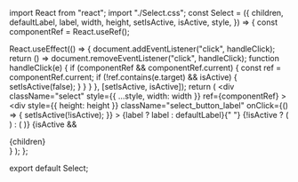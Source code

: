 import React from "react";
import "./Select.css";
const Select = ({
  children,
  defaultLabel,
  label,
  width,
  height,
  setIsActive,
  isActive,
  style,
}) => {
  const componentRef = React.useRef();

  React.useEffect(() => {
    document.addEventListener("click", handleClick);
    return () => document.removeEventListener("click", handleClick);
    function handleClick(e) {
      if (componentRef && componentRef.current) {
        const ref = componentRef.current;
        if (!ref.contains(e.target) && isActive) {
          setIsActive(false);
        }
      }
    }
  }, [setIsActive, isActive]);
  return (
    <div
      className="select"
      style={{ ...style, width: width }}
      ref={componentRef}
    >
      <div
        style={{ height: height }}
        className="select_button_label"
        onClick={() => {
          setIsActive(!isActive);
        }}
      >
        {label ? label : defaultLabel}{" "}
        {!isActive ? (
          <i className="gg-chevron-down"></i>
        ) : (
          <i className="gg-chevron-up"></i>
        )}
      </div>
      {isActive && <div className="select_content">{children}</div>}
    </div>
  );
};

export default Select;
